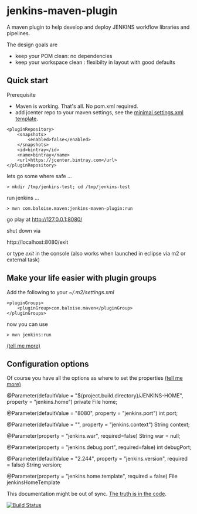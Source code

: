 # jenkins-maven-plugin

A maven plugin to help develop and deploy JENKINS workflow libraries and pipelines.

The design goals are

- keep your POM clean: no dependencies
- keep your workspace clean : flexibilty in layout with good defaults
 
## Quick start

Prerequisite
- Maven is working. That's all. No pom.xml required.
- add jcenter repo to your maven settings, see the [minimal settings.xml template](https://github.com/baloise/jenkins-maven-plugin/blob/master/docs/settings.xml).
```
<pluginRepository>
    <snapshots>
        <enabled>false</enabled>
    </snapshots>
    <id>bintray</id>
    <name>bintray</name>
    <url>https://jcenter.bintray.com</url>
</pluginRepository>
```

lets go some where safe ...

`> mkdir /tmp/jenkins-test; cd /tmp/jenkins-test`

run jenkins ...

`> mvn com.baloise.maven:jenkins-maven-plugin:run`

go play at http://127.0.0.1:8080/

shut down via 

http://localhost:8080/exit

or type *exit* in the console (also works when launched in eclipse via m2 or external task)

## Make your life easier with plugin groups

Add the following to your *~/.m2/settings.xml*

```
<pluginGroups>
    <pluginGroup>com.baloise.maven</pluginGroup>
</pluginGroups>
```

now you can use

`> mvn jenkins:run`

[(tell me more)](http://maven.apache.org/guides/introduction/introduction-to-plugin-prefix-mapping.html#Configuring_Maven_to_Search_for_Plugins)

## Configuration options

Of course you have all the options as where to set the properties
[(tell me more)](http://docs.codehaus.org/display/MAVENUSER/MavenPropertiesGuide)


  @Parameter(defaultValue = "${project.build.directory}/JENKINS-HOME", property = "jenkins.home")
  private File home;
  
  @Parameter(defaultValue = "8080", property = "jenkins.port")
  int port;

  @Parameter(defaultValue = "", property = "jenkins.context")
  String context;
  
  @Parameter(property = "jenkins.war", required=false)
  String war = null;
  
  @Parameter(property = "jenkins.debug.port", required=false)
  int debugPort;
  
  @Parameter(defaultValue = "2.244", property = "jenkins.version", required = false)
  String version;

  @Parameter(property = "jenkins.home.template", required = false)
  File jenkinsHomeTemplate 
	
This documentation might be out of sync. [The truth is in the code](https://github.com/baloise/jenkins-maven-plugin/blob/master/src/main/java/com/baloise/maven/jenkins/RunMojo.java).


[![Build Status](https://travis-ci.org/baloise/jenkins-maven-plugin.svg)](https://travis-ci.org/baloise/jenkins-maven-plugin)
